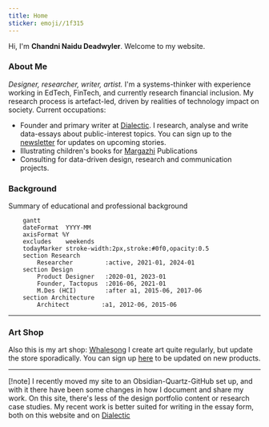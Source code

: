```yaml
---
title: Home
sticker: emoji//1f315
---
```

Hi, I'm **Chandni Naidu Deadwyler**. 
Welcome to my website. 
### About Me
*Designer, researcher, writer, artist.*
I'm a systems-thinker with experience working in EdTech, FinTech, and currently research financial inclusion. My research process is artefact-led, driven by realities of technology impact on society. 
Current occupations:
- Founder and primary writer at [Dialectic](https://dialectic.in/). I research, analyse and write data-essays about public-interest topics. You can sign up to the [newsletter](https://dialecticstudio.substack.com/) for updates on upcoming stories.
- Illustrating children's books for [Margazhi](https://margazhi.in/) Publications
- Consulting for data-driven design, research and communication projects.
### Background
Summary of educational and professional background
```mermaid
	gantt
    dateFormat  YYYY-MM
    axisFormat %Y
    excludes    weekends
    todayMarker stroke-width:2px,stroke:#0f0,opacity:0.5
    section Research
        Researcher         :active, 2021-01, 2024-01
    section Design
        Product Designer   :2020-01, 2023-01
	    Founder, Tactopus  :2016-06, 2021-01
        M.Des (HCI)        :after a1, 2015-06, 2017-06
    section Architecture
	    Architect         :a1, 2012-06, 2015-06
```

---
### Art Shop
Also this is my art shop: [Whalesong](https://whalesong.printify.me/products) 
I create art quite regularly, but update the store sporadically. You can sign up [here](https://whalesongstudio.substack.com/) to be updated on new products.

---
[!note] 
I recently moved my site to an Obsidian-Quartz-GitHub set up, and with it there have been some changes in how I document and share my work. On this site, there's less of the design portfolio content or research case studies. My recent work is better suited for writing in the essay form, both on this website and on [Dialectic](https://dialectic.in/)  

